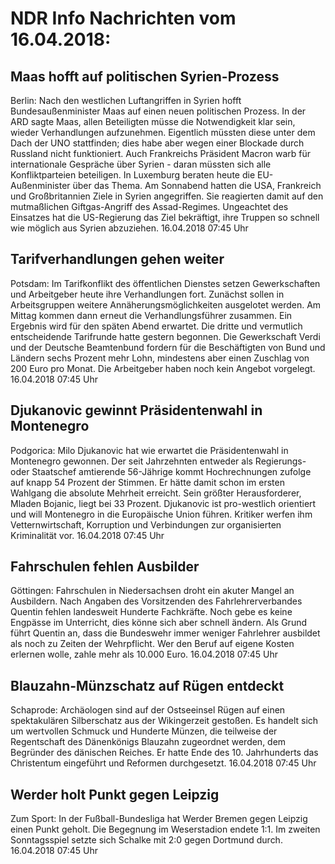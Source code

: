 # NDR Info Nachrichten vom 16.04.2018:


## Maas hofft auf politischen Syrien-Prozess
Berlin: Nach den westlichen Luftangriffen in Syrien hofft Bundesaußenminister Maas auf einen neuen politischen Prozess. In der ARD sagte Maas, allen Beteiligten müsse die Notwendigkeit klar sein, wieder Verhandlungen aufzunehmen. Eigentlich müssten diese unter dem Dach der UNO stattfinden; dies habe aber wegen einer Blockade durch Russland nicht funktioniert. Auch Frankreichs Präsident Macron warb für internationale Gespräche über Syrien - daran müssten sich alle Konfliktparteien beteiligen. In Luxemburg beraten heute die EU-Außenminister über das Thema. Am Sonnabend hatten die USA, Frankreich und Großbritannien Ziele in Syrien angegriffen. Sie reagierten damit auf den mutmaßlichen Giftgas-Angriff des Assad-Regimes. Ungeachtet des Einsatzes hat die US-Regierung das Ziel bekräftigt, ihre Truppen so schnell wie möglich aus Syrien abzuziehen. 16.04.2018 07:45 Uhr 

## Tarifverhandlungen gehen weiter
Potsdam: Im Tarifkonflikt des öffentlichen Dienstes setzen Gewerkschaften und Arbeitgeber heute ihre Verhandlungen fort. Zunächst sollen in Arbeitsgruppen weitere Annäherungsmöglichkeiten ausgelotet werden. Am Mittag kommen dann erneut die Verhandlungsführer zusammen. Ein Ergebnis wird für den späten Abend erwartet. Die dritte und vermutlich entscheidende Tarifrunde hatte gestern begonnen. Die Gewerkschaft Verdi und der Deutsche Beamtenbund fordern für die Beschäftigten von Bund und Ländern sechs Prozent mehr Lohn, mindestens aber einen Zuschlag von 200 Euro pro Monat. Die Arbeitgeber haben noch kein Angebot vorgelegt. 16.04.2018 07:45 Uhr 

## Djukanovic gewinnt Präsidentenwahl in Montenegro
Podgorica: Milo Djukanovic hat wie erwartet die Präsidentenwahl in Montenegro gewonnen. Der seit Jahrzehnten entweder als Regierungs- oder Staatschef amtierende 56-Jährige kommt Hochrechnungen zufolge auf knapp 54 Prozent der Stimmen. Er hätte damit schon im ersten Wahlgang die absolute Mehrheit erreicht. Sein größter Herausforderer, Mladen Bojanic, liegt bei 33 Prozent. Djukanovic ist pro-westlich orientiert und will Montenegro in die Europäische Union führen. Kritiker werfen ihm Vetternwirtschaft, Korruption und Verbindungen zur organisierten Kriminalität vor. 16.04.2018 07:45 Uhr 

## Fahrschulen fehlen Ausbilder
Göttingen:		Fahrschulen in Niedersachsen droht ein akuter Mangel an Ausbildern. Nach Angaben des Vorsitzenden des Fahrlehrerverbandes Quentin fehlen landesweit Hunderte Fachkräfte. Noch gebe es keine Engpässe im Unterricht, dies könne sich aber schnell ändern. Als Grund führt Quentin an, dass die Bundeswehr immer weniger Fahrlehrer ausbildet als noch zu Zeiten der Wehrpflicht. Wer den Beruf auf eigene Kosten erlernen wolle, zahle mehr als 10.000 Euro. 16.04.2018 07:45 Uhr 

## Blauzahn-Münzschatz auf Rügen entdeckt
Schaprode: Archäologen sind auf der Ostseeinsel Rügen auf einen spektakulären Silberschatz aus der Wikingerzeit gestoßen. Es handelt sich um wertvollen Schmuck und Hunderte Münzen, die teilweise der Regentschaft des Dänenkönigs Blauzahn zugeordnet werden, dem Begründer des dänischen Reiches. Er hatte Ende des 10. Jahrhunderts das Christentum eingeführt und Reformen durchgesetzt. 16.04.2018 07:45 Uhr 

## Werder holt Punkt gegen Leipzig
Zum Sport: In der Fußball-Bundesliga hat Werder Bremen gegen Leipzig einen Punkt geholt. Die Begegnung im Weserstadion endete 1:1. Im zweiten Sonntagsspiel setzte sich Schalke mit 2:0 gegen Dortmund durch. 16.04.2018 07:45 Uhr 

